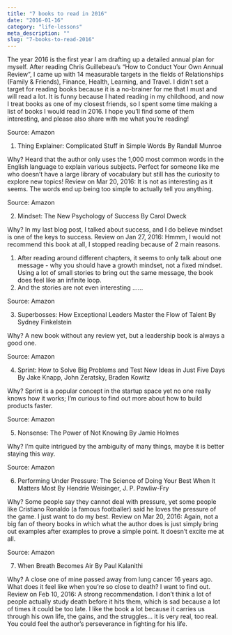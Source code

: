 ```yaml
---
title: "7 books to read in 2016"
date: "2016-01-16"
category: "life-lessons"
meta_description: ""
slug: "7-books-to-read-2016"
---
```


The year 2016 is the first year I am drafting up a detailed annual plan for myself. After reading Chris Guillebeau’s “How to Conduct Your Own Annual Review”, I came up with 14 measurable targets in the fields of Relationships (Family & Friends), Finance, Health, Learning, and Travel. I didn’t set a target for reading books because it is a no-brainer for me that I must and will read a lot. It is funny because I hated reading in my childhood, and now I treat books as one of my closest friends, so I spent some time making a list of books I would read in 2016. I hope you’ll find some of them interesting, and please also share with me what you’re reading!



Source: Amazon

1. Thing Explainer: Complicated Stuff in Simple Words
By Randall Munroe

Why? Heard that the author only uses the 1,000 most common words in the English language to explain various subjects. Perfect for someone like me who doesn’t have a large library of vocabulary but still has the curiosity to explore new topics!
Review on Mar 20, 2016: It is not as interesting as it seems. The words end up being too simple to actually tell you anything.



Source: Amazon

2. Mindset: The New Psychology of Success
By Carol Dweck

Why? In my last blog post, I talked about success, and I do believe mindset is one of the keys to success.
Review on Jan 27, 2016: Hmmm, I would not recommend this book at all, I stopped reading because of 2 main reasons.
1) After reading around different chapters, it seems to only talk about one message - why you should have a growth mindset, not a fixed mindset. Using a lot of small stories to bring out the same message, the book does feel like an infinite loop.
2) And the stories are not even interesting ……



Source: Amazon

3. Superbosses: How Exceptional Leaders Master the Flow of Talent
By Sydney Finkelstein

Why? A new book without any review yet, but a leadership book is always a good one.



Source: Amazon

4. Sprint: How to Solve Big Problems and Test New Ideas in Just Five Days
By Jake Knapp, John Zeratsky, Braden Kowitz

Why? Sprint is a popular concept in the startup space yet no one really knows how it works; I’m curious to find out more about how to build products faster.



Source: Amazon

5. Nonsense: The Power of Not Knowing
By Jamie Holmes

Why? I’m quite intrigued by the ambiguity of many things, maybe it is better staying this way.



Source: Amazon

6. Performing Under Pressure: The Science of Doing Your Best When It Matters Most
By Hendrie Weisinger, J. P. Pawliw-Fry

Why? Some people say they cannot deal with pressure, yet some people like Cristiano Ronaldo (a famous footballer) said he loves the pressure of the game. I just want to do my best.
Review on Mar 20, 2016: Again, not a big fan of theory books in which what the author does is just simply bring out examples after examples to prove a simple point. It doesn’t excite me at all.



Source: Amazon

7. When Breath Becomes Air
By Paul Kalanithi

Why? A close one of mine passed away from lung cancer 16 years ago. What does it feel like when you’re so close to death? I want to find out.
Review on Feb 10, 2016: A strong recommendation. I don’t think a lot of people actually study death before it hits them, which is sad because a lot of times it could be too late. I like the book a lot because it carries us through his own life, the gains, and the struggles… it is very real, too real. You could feel the author’s perseverance in fighting for his life.